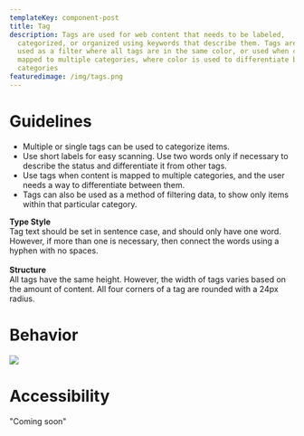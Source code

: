 ```yaml
---
templateKey: component-post
title: Tag
description: Tags are used for web content that needs to be labeled,
  categorized, or organized using keywords that describe them. Tags are often
  used as a filter where all tags are in the same color, or used when content is
  mapped to multiple categories, where color is used to differentiate between
  categories
featuredimage: /img/tags.png
---
```

# **Guidelines**

* Multiple or single tags can be used to categorize items.
* Use short labels for easy scanning. Use two words only if necessary to describe the status and differentiate it from other tags.
* Use tags when content is mapped to multiple categories, and the user needs a way to differentiate between them.
* Tags can also be used as a method of filtering data, to show only items within that particular category.

**Type Style**\
Tag text should be set in sentence case, and should only have one word. However, if more than one is necessary, then connect the words using a hyphen with no spaces.\
\
**Structure**\
All tags have the same height. However, the width of tags varies based on the amount of content. All four corners of a tag are rounded with a 24px radius.

# **Behavior**

![](/img/tags.png)

# **Accessibility**

"Coming soon"